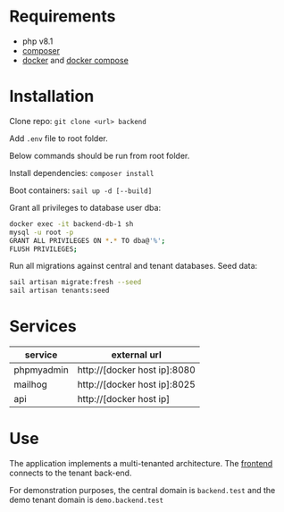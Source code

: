 # Requirements

- php v8.1
- [composer](https://getcomposer.org/)
- [docker](https://www.docker.com/) and [docker compose](https://docs.docker.com/compose/install/)

# Installation

Clone repo: `git clone <url> backend`

Add `.env` file to root folder.

Below commands should be run from root folder.

Install dependencies: `composer install`

Boot containers: `sail up -d [--build]`

Grant all privileges to database user dba:

```bash
docker exec -it backend-db-1 sh
mysql -u root -p
GRANT ALL PRIVILEGES ON *.* TO dba@'%';
FLUSH PRIVILEGES;
```

Run all migrations against central and tenant databases. Seed data:

```bash
sail artisan migrate:fresh --seed
sail artisan tenants:seed
```

# Services

| service | external url |
|---|---|
| phpmyadmin | http://[docker host ip]:8080 |
| mailhog | http://[docker host ip]:8025 |
| api | http://[docker host ip] |

# Use

The application implements a multi-tenanted architecture. The [frontend](https://github.com/mathieu-tulpinck/ehb-ad) connects to the tenant back-end. 

For demonstration purposes, the central domain is `backend.test` and the demo tenant domain is `demo.backend.test`
